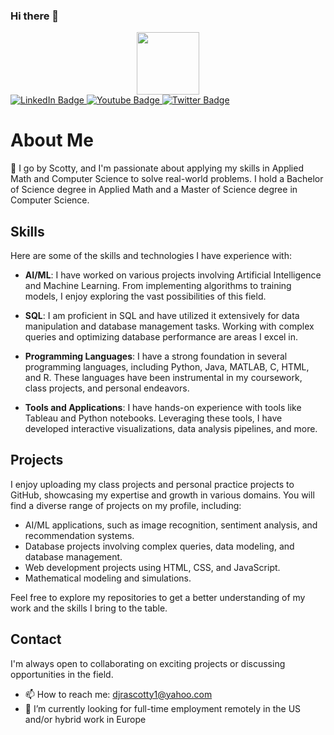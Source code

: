 ### Hi there 👋

<div id="header" align="center">
  <img src="https://media.giphy.com/media/M9gbBd9nbDrOTu1Mqx/giphy.gif" width="100"/>
</div>


<div id="badges">
  <a href="your-linkedin-URL">
    <img src="https://img.shields.io/badge/LinkedIn-blue?style=for-the-badge&logo=linkedin&logoColor=white" alt="LinkedIn Badge"/>
  </a>
  <a href="your-youtube-URL">
    <img src="https://img.shields.io/badge/YouTube-red?style=for-the-badge&logo=youtube&logoColor=white" alt="Youtube Badge"/>
  </a>
  <a href="your-twitter-URL">
    <img src="https://img.shields.io/badge/Twitter-blue?style=for-the-badge&logo=twitter&logoColor=white" alt="Twitter Badge"/>
  </a>
</div>
  <img src="https://komarev.com/ghpvc/?username=supremescotty&style=flat-square&color=blue" alt=""/>


<!--
**supremescotty/supremescotty** is a ✨ _special_ ✨ repository because its `README.md` (this file) appears on your GitHub profile.

Here are some ideas to get you started:

- 🔭 I’m currently working on ...
- 🌱 I’m currently learning ...
- 👯 I’m looking to collaborate on ...
- 🤔 I’m looking for help with ...
- 💬 Ask me about ...
- 📫 How to reach me: ...
- 😄 Pronouns: ...
- ⚡ Fun fact: ...
-->
# About Me

🔭 I go by Scotty, and I'm passionate about applying my skills in Applied Math and Computer Science to solve real-world problems. I hold a Bachelor of Science degree in Applied Math and a Master of Science degree in Computer Science.

## Skills

Here are some of the skills and technologies I have experience with:

- **AI/ML**: I have worked on various projects involving Artificial Intelligence and Machine Learning. From implementing algorithms to training models, I enjoy exploring the vast possibilities of this field.

- **SQL**: I am proficient in SQL and have utilized it extensively for data manipulation and database management tasks. Working with complex queries and optimizing database performance are areas I excel in.

- **Programming Languages**: I have a strong foundation in several programming languages, including Python, Java, MATLAB, C, HTML, and R. These languages have been instrumental in my coursework, class projects, and personal endeavors.

- **Tools and Applications**: I have hands-on experience with tools like Tableau and Python notebooks. Leveraging these tools, I have developed interactive visualizations, data analysis pipelines, and more.

## Projects

I enjoy uploading my class projects and personal practice projects to GitHub, showcasing my expertise and growth in various domains. You will find a diverse range of projects on my profile, including:

- AI/ML applications, such as image recognition, sentiment analysis, and recommendation systems.
- Database projects involving complex queries, data modeling, and database management.
- Web development projects using HTML, CSS, and JavaScript.
- Mathematical modeling and simulations.

Feel free to explore my repositories to get a better understanding of my work and the skills I bring to the table.

## Contact

I'm always open to collaborating on exciting projects or discussing opportunities in the field. 
- 📫 How to reach me: djrascotty1@yahoo.com
- 🌱 I’m currently looking for full-time employment remotely in the US and/or hybrid work in Europe


